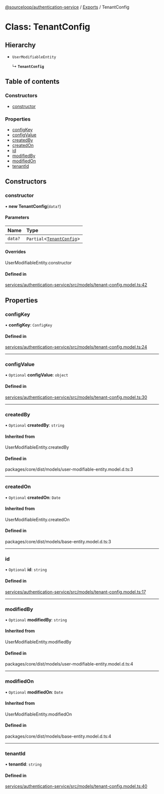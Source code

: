[@sourceloop/authentication-service](../README.md) / [Exports](../modules.md) / TenantConfig

# Class: TenantConfig

## Hierarchy

- `UserModifiableEntity`

  ↳ **`TenantConfig`**

## Table of contents

### Constructors

- [constructor](TenantConfig.md#constructor)

### Properties

- [configKey](TenantConfig.md#configkey)
- [configValue](TenantConfig.md#configvalue)
- [createdBy](TenantConfig.md#createdby)
- [createdOn](TenantConfig.md#createdon)
- [id](TenantConfig.md#id)
- [modifiedBy](TenantConfig.md#modifiedby)
- [modifiedOn](TenantConfig.md#modifiedon)
- [tenantId](TenantConfig.md#tenantid)

## Constructors

### constructor

• **new TenantConfig**(`data?`)

#### Parameters

| Name | Type |
| :------ | :------ |
| `data?` | `Partial`<[`TenantConfig`](TenantConfig.md)\> |

#### Overrides

UserModifiableEntity.constructor

#### Defined in

[services/authentication-service/src/models/tenant-config.model.ts:42](https://github.com/sourcefuse/loopback4-microservice-catalog/blob/a84fe677/services/authentication-service/src/models/tenant-config.model.ts#L42)

## Properties

### configKey

• **configKey**: `ConfigKey`

#### Defined in

[services/authentication-service/src/models/tenant-config.model.ts:24](https://github.com/sourcefuse/loopback4-microservice-catalog/blob/a84fe677/services/authentication-service/src/models/tenant-config.model.ts#L24)

___

### configValue

• `Optional` **configValue**: `object`

#### Defined in

[services/authentication-service/src/models/tenant-config.model.ts:30](https://github.com/sourcefuse/loopback4-microservice-catalog/blob/a84fe677/services/authentication-service/src/models/tenant-config.model.ts#L30)

___

### createdBy

• `Optional` **createdBy**: `string`

#### Inherited from

UserModifiableEntity.createdBy

#### Defined in

packages/core/dist/models/user-modifiable-entity.model.d.ts:3

___

### createdOn

• `Optional` **createdOn**: `Date`

#### Inherited from

UserModifiableEntity.createdOn

#### Defined in

packages/core/dist/models/base-entity.model.d.ts:3

___

### id

• `Optional` **id**: `string`

#### Defined in

[services/authentication-service/src/models/tenant-config.model.ts:17](https://github.com/sourcefuse/loopback4-microservice-catalog/blob/a84fe677/services/authentication-service/src/models/tenant-config.model.ts#L17)

___

### modifiedBy

• `Optional` **modifiedBy**: `string`

#### Inherited from

UserModifiableEntity.modifiedBy

#### Defined in

packages/core/dist/models/user-modifiable-entity.model.d.ts:4

___

### modifiedOn

• `Optional` **modifiedOn**: `Date`

#### Inherited from

UserModifiableEntity.modifiedOn

#### Defined in

packages/core/dist/models/base-entity.model.d.ts:4

___

### tenantId

• **tenantId**: `string`

#### Defined in

[services/authentication-service/src/models/tenant-config.model.ts:40](https://github.com/sourcefuse/loopback4-microservice-catalog/blob/a84fe677/services/authentication-service/src/models/tenant-config.model.ts#L40)
